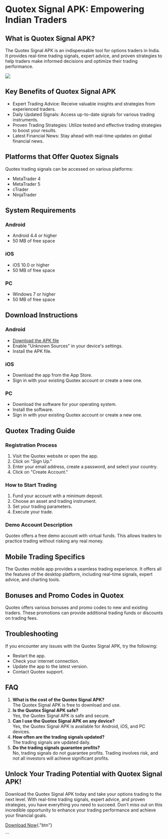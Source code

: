 # Quotex Signal APK: Empowering Indian Traders

## What is Quotex Signal APK?

The Quotex Signal APK is an indispensable tool for options traders in
India. It provides real-time trading signals, expert advice, and proven
strategies to help traders make informed decisions and optimize their
trading performance.

[![](https://static.quotex.io/files/8_en/300_250.jpg)](https://traff.sbs/brokerqxsignupf)

## Key Benefits of Quotex Signal APK

-   Expert Trading Advice: Receive valuable insights and strategies from
    experienced traders.
-   Daily Updated Signals: Access up-to-date signals for various trading
    instruments.
-   Proven Trading Strategies: Utilize tested and effective trading
    strategies to boost your results.
-   Latest Financial News: Stay ahead with real-time updates on global
    financial news.

## Platforms that Offer Quotex Signals

Quotex trading signals can be accessed on various platforms:

-   MetaTrader 4
-   MetaTrader 5
-   cTrader
-   NinjaTrader

## System Requirements

### Android

-   Android 4.4 or higher
-   50 MB of free space

### iOS

-   iOS 10.0 or higher
-   50 MB of free space

### PC

-   Windows 7 or higher
-   50 MB of free space

## Download Instructions

### Android

-   [Download the APK file](\%22https://traff.sbs/brokerqxsignup\%22)
-   Enable "Unknown Sources" in your device\'s settings.
-   Install the APK file.

### iOS

-   Download the app from the App Store.
-   Sign in with your existing Quotex account or create a new one.

### PC

-   Download the software for your operating system.
-   Install the software.
-   Sign in with your existing Quotex account or create a new one.

## Quotex Trading Guide

### Registration Process

1.  Visit the Quotex website or open the app.
2.  Click on "Sign Up."
3.  Enter your email address, create a password, and select your
    country.
4.  Click on "Create Account."

### How to Start Trading

1.  Fund your account with a minimum deposit.
2.  Choose an asset and trading instrument.
3.  Set your trading parameters.
4.  Execute your trade.

### Demo Account Description

Quotex offers a free demo account with virtual funds. This allows
traders to practice trading without risking any real money.

## Mobile Trading Specifics

The Quotex mobile app provides a seamless trading experience. It offers
all the features of the desktop platform, including real-time signals,
expert advice, and charting tools.

## Bonuses and Promo Codes in Quotex

Quotex offers various bonuses and promo codes to new and existing
traders. These promotions can provide additional trading funds or
discounts on trading fees.

## Troubleshooting

If you encounter any issues with the Quotex Signal APK, try the
following:

-   Restart the app.
-   Check your internet connection.
-   Update the app to the latest version.
-   Contact Quotex support.

## FAQ

1.  **What is the cost of the Quotex Signal APK?**\
    The Quotex Signal APK is free to download and use.
2.  **Is the Quotex Signal APK safe?**\
    Yes, the Quotex Signal APK is safe and secure.
3.  **Can I use the Quotex Signal APK on any device?**\
    Yes, the Quotex Signal APK is available for Android, iOS, and PC
    devices.
4.  **How often are the trading signals updated?**\
    The trading signals are updated daily.
5.  **Do the trading signals guarantee profits?**\
    No, trading signals do not guarantee profits. Trading involves risk,
    and not all investors will achieve significant profits.

## Unlock Your Trading Potential with Quotex Signal APK!

Download the Quotex Signal APK today and take your options trading to
the next level. With real-time trading signals, expert advice, and
proven strategies, you have everything you need to succeed. Don\'t miss
out on this incredible opportunity to enhance your trading performance
and achieve your financial goals.

[Download Now](\%22https://traff.sbs/brokerqxsignup\%22){."btn"}

\`\`\`

